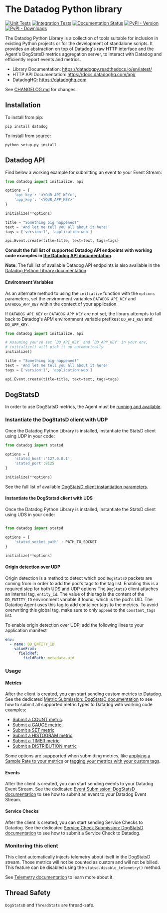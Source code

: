 # The Datadog Python library

[![Unit Tests](https://dev.azure.com/datadoghq/datadogpy/_apis/build/status/DataDog.datadogpy.unit?branchName=master)](https://dev.azure.com/datadoghq/datadogpy/_build/latest?definitionId=10&branchName=master)
[![Integration Tests](https://dev.azure.com/datadoghq/datadogpy/_apis/build/status/DataDog.datadogpy.integration?branchName=master)](https://dev.azure.com/datadoghq/datadogpy/_build/latest?definitionId=13&branchName=master)
[![Documentation Status](https://readthedocs.org/projects/datadogpy/badge/?version=latest)](https://readthedocs.org/projects/datadogpy/?badge=latest)
[![PyPI - Version](https://img.shields.io/pypi/v/datadog.svg)](https://pypi.org/project/datadog)
[![PyPI - Downloads](https://pepy.tech/badge/datadog)](https://pepy.tech/project/datadog)

The Datadog Python Library is a collection of tools suitable for inclusion in existing Python projects or for the development of standalone scripts. It provides an abstraction on top of Datadog's raw HTTP interface and the Agent's DogStatsD metrics aggregation server, to interact with Datadog and efficiently report events and metrics.

- Library Documentation: https://datadogpy.readthedocs.io/en/latest/
- HTTP API Documentation: https://docs.datadoghq.com/api/
- DatadogHQ: https://datadoghq.com

See [CHANGELOG.md](CHANGELOG.md) for changes.

## Installation

To install from pip:

    pip install datadog

To install from source:

    python setup.py install

## Datadog API

Find below a working example for submitting an event to your Event Stream:

```python
from datadog import initialize, api

options = {
    'api_key': '<YOUR_API_KEY>',
    'app_key': '<YOUR_APP_KEY>'
}

initialize(**options)

title = "Something big happened!"
text = 'And let me tell you all about it here!'
tags = ['version:1', 'application:web']

api.Event.create(title=title, text=text, tags=tags)
```

**Consult the full list of supported Datadog API endpoints with working code examples in [the Datadog API documentation](https://docs.datadoghq.com/api/?lang=python).**

**Note**: The full list of available Datadog API endpoints is also available in the [Datadog Python Library documentation](https://datadogpy.readthedocs.io/en/latest/)

#### Environment Variables

As an alternate method to using the `initialize` function with the `options` parameters, set the environment variables `DATADOG_API_KEY` and `DATADOG_APP_KEY` within the context of your application.

If `DATADOG_API_KEY` or `DATADOG_APP_KEY` are not set, the library attempts to fall back to Datadog's APM environmnent variable prefixes: `DD_API_KEY` and `DD_APP_KEY`.

```python
from datadog import initialize, api

# Assuming you've set `DD_API_KEY` and `DD_APP_KEY` in your env,
# initialize() will pick it up automatically
initialize()

title = "Something big happened!"
text = 'And let me tell you all about it here!'
tags = ['version:1', 'application:web']

api.Event.create(title=title, text=text, tags=tags)
```

## DogStatsD

In order to use DogStatsD metrics, the Agent must be [running and available](https://docs.datadoghq.com/developers/dogstatsd/?tab=python).

### Instantiate the DogStatsD client with UDP

Once the Datadog Python Library is installed, instantiate the StatsD client using UDP in your code:

```python
from datadog import statsd

options = {
    'statsd_host':'127.0.0.1',
    'statsd_port':8125
}

initialize(**options)
```

See the full list of available [DogStatsD client instantiation parameters](https://docs.datadoghq.com/developers/dogstatsd/?tab=python#client-instantiation-parameters).

#### Instantiate the DogStatsd client with UDS

Once the Datadog Python Library is installed, instantiate the StatsD client using UDS in your code:
```python

from datadog import statsd

options = {
    'statsd_socket_path' : PATH_TO_SOCKET
}

initialize(**options)
```

#### Origin detection over UDP

Origin detection is a method to detect which pod `DogStatsD` packets are coming from in order to add the pod's tags to the tag list. Enabling this is a required step for both UDS and UDP options
The `DogStatsD` client attaches an internal tag, `entity_id`. The value of this tag is the content of the `DD_ENTITY_ID` environment variable if found, which is the pod's UID. The Datadog Agent uses this tag to add container tags to the metrics. To avoid overwriting this global tag, make sure to only `append` to the `constant_tags` list.

To enable origin detection over UDP, add the following lines to your application manifest
```yaml
env:
  - name: DD_ENTITY_ID
    valueFrom:
      fieldRef:
        fieldPath: metadata.uid
```

### Usage
#### Metrics

After the client is created, you can start sending custom metrics to Datadog. See the dedicated [Metric Submission: DogStatsD documentation](https://docs.datadoghq.com/developers/metrics/dogstatsd_metrics_submission/?tab=python) to see how to submit all supported metric types to Datadog with working code examples:

* [Submit a COUNT metric](https://docs.datadoghq.com/developers/metrics/dogstatsd_metrics_submission/?tab=python#count).
* [Submit a GAUGE metric](https://docs.datadoghq.com/developers/metrics/dogstatsd_metrics_submission/?tab=python#gauge).
* [Submit a SET metric](https://docs.datadoghq.com/developers/metrics/dogstatsd_metrics_submission/?tab=python#set)
* [Submit a HISTOGRAM metric](https://docs.datadoghq.com/developers/metrics/dogstatsd_metrics_submission/?tab=python#histogram)
* [Submit a TIMER metric](https://docs.datadoghq.com/developers/metrics/dogstatsd_metrics_submission/?tab=python#timer)
* [Submit a DISTRIBUTION metric](https://docs.datadoghq.com/developers/metrics/dogstatsd_metrics_submission/?tab=python#distribution)

Some options are suppported when submitting metrics, like [applying a Sample Rate to your metrics](https://docs.datadoghq.com/developers/metrics/dogstatsd_metrics_submission/?tab=python#metric-submission-options) or [tagging your metrics with your custom tags](https://docs.datadoghq.com/developers/metrics/dogstatsd_metrics_submission/?tab=python#metric-tagging).

#### Events

After the client is created, you can start sending events to your Datadog Event Stream. See the dedicated [Event Submission: DogStatsD documentation](https://docs.datadoghq.com/developers/events/dogstatsd/?tab=python) to see how to submit an event to your Datadog Event Stream.

#### Service Checks

After the client is created, you can start sending Service Checks to Datadog. See the dedicated [Service Check Submission: DogStatsD documentation](https://docs.datadoghq.com/developers/service_checks/dogstatsd_service_checks_submission/?tab=python) to see how to submit a Service Check to Datadog.

### Monitoring this client

This client automatically injects telemetry about itself in the DogStatsD stream.
Those metrics will not be counted as custom and will not be billed. This feature can be disabled using the `statsd.disable_telemetry()` method.

See [Telemetry documentation](https://docs.datadoghq.com/developers/dogstatsd/high_throughput/?tab=python#client-side-telemetry) to learn more about it.

## Thread Safety

`DogStatsD` and `ThreadStats` are thread-safe.

